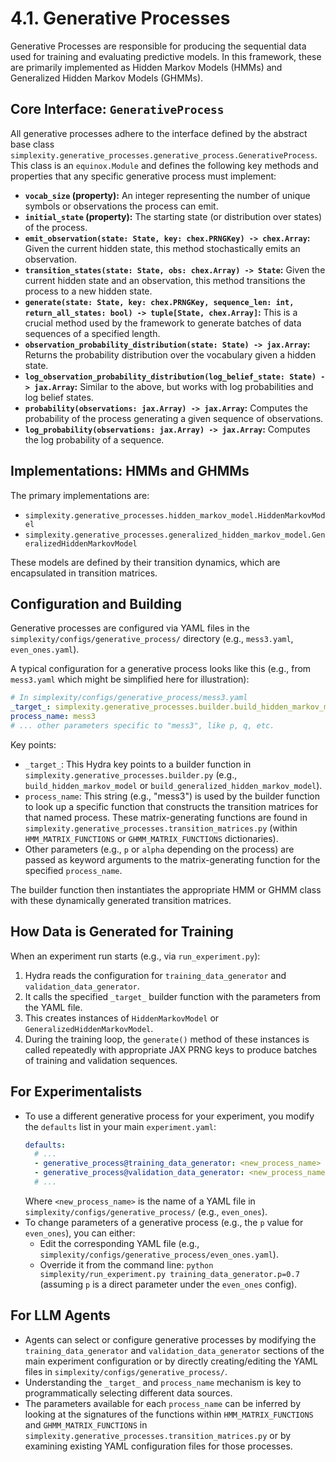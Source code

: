 # 4.1. Generative Processes

Generative Processes are responsible for producing the sequential data used for training and evaluating predictive models. In this framework, these are primarily implemented as Hidden Markov Models (HMMs) and Generalized Hidden Markov Models (GHMMs).

## Core Interface: `GenerativeProcess`

All generative processes adhere to the interface defined by the abstract base class `simplexity.generative_processes.generative_process.GenerativeProcess`. This class is an `equinox.Module` and defines the following key methods and properties that any specific generative process must implement:

*   **`vocab_size` (property):** An integer representing the number of unique symbols or observations the process can emit.
*   **`initial_state` (property):** The starting state (or distribution over states) of the process.
*   **`emit_observation(state: State, key: chex.PRNGKey) -> chex.Array`:** Given the current hidden state, this method stochastically emits an observation.
*   **`transition_states(state: State, obs: chex.Array) -> State`:** Given the current hidden state and an observation, this method transitions the process to a new hidden state.
*   **`generate(state: State, key: chex.PRNGKey, sequence_len: int, return_all_states: bool) -> tuple[State, chex.Array]`:** This is a crucial method used by the framework to generate batches of data sequences of a specified length.
*   **`observation_probability_distribution(state: State) -> jax.Array`:** Returns the probability distribution over the vocabulary given a hidden state.
*   **`log_observation_probability_distribution(log_belief_state: State) -> jax.Array`:** Similar to the above, but works with log probabilities and log belief states.
*   **`probability(observations: jax.Array) -> jax.Array`:** Computes the probability of the process generating a given sequence of observations.
*   **`log_probability(observations: jax.Array) -> jax.Array`:** Computes the log probability of a sequence.

## Implementations: HMMs and GHMMs

The primary implementations are:
*   `simplexity.generative_processes.hidden_markov_model.HiddenMarkovModel`
*   `simplexity.generative_processes.generalized_hidden_markov_model.GeneralizedHiddenMarkovModel`

These models are defined by their transition dynamics, which are encapsulated in transition matrices.

## Configuration and Building

Generative processes are configured via YAML files in the `simplexity/configs/generative_process/` directory (e.g., `mess3.yaml`, `even_ones.yaml`).

A typical configuration for a generative process looks like this (e.g., from `mess3.yaml` which might be simplified here for illustration):

```yaml
# In simplexity/configs/generative_process/mess3.yaml
_target_: simplexity.generative_processes.builder.build_hidden_markov_model
process_name: mess3
# ... other parameters specific to "mess3", like p, q, etc.
```

Key points:
*   `_target_`: This Hydra key points to a builder function in `simplexity.generative_processes.builder.py` (e.g., `build_hidden_markov_model` or `build_generalized_hidden_markov_model`).
*   `process_name`: This string (e.g., "mess3") is used by the builder function to look up a specific function that constructs the transition matrices for that named process. These matrix-generating functions are found in `simplexity.generative_processes.transition_matrices.py` (within `HMM_MATRIX_FUNCTIONS` or `GHMM_MATRIX_FUNCTIONS` dictionaries).
*   Other parameters (e.g., `p` or `alpha` depending on the process) are passed as keyword arguments to the matrix-generating function for the specified `process_name`.

The builder function then instantiates the appropriate HMM or GHMM class with these dynamically generated transition matrices.

## How Data is Generated for Training

When an experiment run starts (e.g., via `run_experiment.py`):
1.  Hydra reads the configuration for `training_data_generator` and `validation_data_generator`.
2.  It calls the specified `_target_` builder function with the parameters from the YAML file.
3.  This creates instances of `HiddenMarkovModel` or `GeneralizedHiddenMarkovModel`.
4.  During the training loop, the `generate()` method of these instances is called repeatedly with appropriate JAX PRNG keys to produce batches of training and validation sequences.

## For Experimentalists

*   To use a different generative process for your experiment, you modify the `defaults` list in your main `experiment.yaml`:
    ```yaml
    defaults:
      # ...
      - generative_process@training_data_generator: <new_process_name>
      - generative_process@validation_data_generator: <new_process_name>
      # ...
    ```
    Where `<new_process_name>` is the name of a YAML file in `simplexity/configs/generative_process/` (e.g., `even_ones`).
*   To change parameters of a generative process (e.g., the `p` value for `even_ones`), you can either:
    *   Edit the corresponding YAML file (e.g., `simplexity/configs/generative_process/even_ones.yaml`).
    *   Override it from the command line: `python simplexity/run_experiment.py training_data_generator.p=0.7` (assuming `p` is a direct parameter under the `even_ones` config).

## For LLM Agents

*   Agents can select or configure generative processes by modifying the `training_data_generator` and `validation_data_generator` sections of the main experiment configuration or by directly creating/editing the YAML files in `simplexity/configs/generative_process/`.
*   Understanding the `_target_` and `process_name` mechanism is key to programmatically selecting different data sources.
*   The parameters available for each `process_name` can be inferred by looking at the signatures of the functions within `HMM_MATRIX_FUNCTIONS` and `GHMM_MATRIX_FUNCTIONS` in `simplexity.generative_processes.transition_matrices.py` or by examining existing YAML configuration files for those processes. 